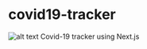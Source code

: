 # covid19-tracker
![alt text](https://covid-19-thailand.herokuapp.com/images/logo.png)
Covid-19 tracker using Next.js
